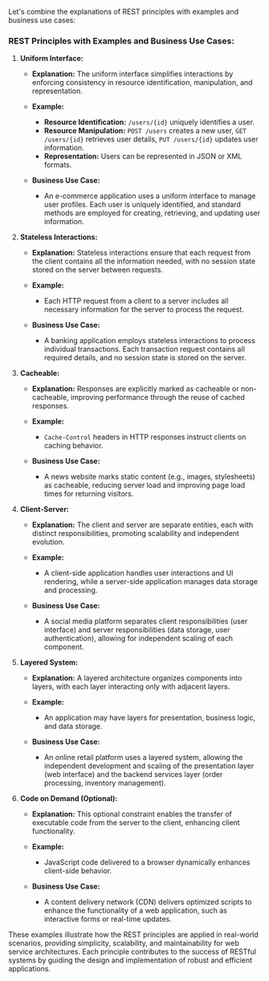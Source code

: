 Let's combine the explanations of REST principles with examples and business use cases:

### REST Principles with Examples and Business Use Cases:

1. **Uniform Interface:**
   - **Explanation:** The uniform interface simplifies interactions by enforcing consistency in resource identification, manipulation, and representation.
   - **Example:**
     - **Resource Identification:** `/users/{id}` uniquely identifies a user.
     - **Resource Manipulation:** `POST /users` creates a new user, `GET /users/{id}` retrieves user details, `PUT /users/{id}` updates user information.
     - **Representation:** Users can be represented in JSON or XML formats.

   - **Business Use Case:**
     - An e-commerce application uses a uniform interface to manage user profiles. Each user is uniquely identified, and standard methods are employed for creating, retrieving, and updating user information.

2. **Stateless Interactions:**
   - **Explanation:** Stateless interactions ensure that each request from the client contains all the information needed, with no session state stored on the server between requests.
   - **Example:**
     - Each HTTP request from a client to a server includes all necessary information for the server to process the request.

   - **Business Use Case:**
     - A banking application employs stateless interactions to process individual transactions. Each transaction request contains all required details, and no session state is stored on the server.

3. **Cacheable:**
   - **Explanation:** Responses are explicitly marked as cacheable or non-cacheable, improving performance through the reuse of cached responses.
   - **Example:**
     - `Cache-Control` headers in HTTP responses instruct clients on caching behavior.

   - **Business Use Case:**
     - A news website marks static content (e.g., images, stylesheets) as cacheable, reducing server load and improving page load times for returning visitors.

4. **Client-Server:**
   - **Explanation:** The client and server are separate entities, each with distinct responsibilities, promoting scalability and independent evolution.
   - **Example:**
     - A client-side application handles user interactions and UI rendering, while a server-side application manages data storage and processing.

   - **Business Use Case:**
     - A social media platform separates client responsibilities (user interface) and server responsibilities (data storage, user authentication), allowing for independent scaling of each component.

5. **Layered System:**
   - **Explanation:** A layered architecture organizes components into layers, with each layer interacting only with adjacent layers.
   - **Example:**
     - An application may have layers for presentation, business logic, and data storage.

   - **Business Use Case:**
     - An online retail platform uses a layered system, allowing the independent development and scaling of the presentation layer (web interface) and the backend services layer (order processing, inventory management).

6. **Code on Demand (Optional):**
   - **Explanation:** This optional constraint enables the transfer of executable code from the server to the client, enhancing client functionality.
   - **Example:**
     - JavaScript code delivered to a browser dynamically enhances client-side behavior.

   - **Business Use Case:**
     - A content delivery network (CDN) delivers optimized scripts to enhance the functionality of a web application, such as interactive forms or real-time updates.

These examples illustrate how the REST principles are applied in real-world scenarios, providing simplicity, scalability, and maintainability for web service architectures. Each principle contributes to the success of RESTful systems by guiding the design and implementation of robust and efficient applications.
